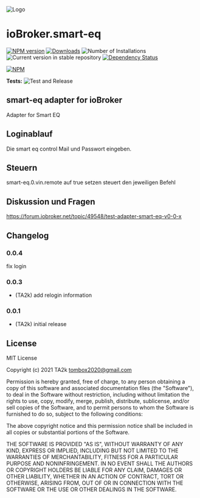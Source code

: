 ![Logo](admin/smart-eq.png)

# ioBroker.smart-eq

[![NPM version](https://img.shields.io/npm/v/iobroker.smart-eq.svg)](https://www.npmjs.com/package/iobroker.smart-eq)
[![Downloads](https://img.shields.io/npm/dm/iobroker.smart-eq.svg)](https://www.npmjs.com/package/iobroker.smart-eq)
![Number of Installations](https://iobroker.live/badges/smart-eq-installed.svg)
![Current version in stable repository](https://iobroker.live/badges/smart-eq-stable.svg)
[![Dependency Status](https://img.shields.io/david/TA2k/iobroker.smart-eq.svg)](https://david-dm.org/TA2k/iobroker.smart-eq)

[![NPM](https://nodei.co/npm/iobroker.smart-eq.png?downloads=true)](https://nodei.co/npm/iobroker.smart-eq/)

**Tests:** ![Test and Release](https://github.com/TA2k/ioBroker.smart-eq/workflows/Test%20and%20Release/badge.svg)

## smart-eq adapter for ioBroker

Adapter for Smart EQ

## Loginablauf

Die smart eq control Mail und Passwort eingeben.

## Steuern

smart-eq.0.vin.remote auf true setzen steuert den jeweiligen Befehl

## Diskussion und Fragen

<https://forum.iobroker.net/topic/49548/test-adapter-smart-eq-v0-0-x>

## Changelog

### 0.0.4
fix login
### 0.0.3

- (TA2k) add relogin information

### 0.0.1

- (TA2k) initial release

## License

MIT License

Copyright (c) 2021 TA2k <tombox2020@gmail.com>

Permission is hereby granted, free of charge, to any person obtaining a copy
of this software and associated documentation files (the "Software"), to deal
in the Software without restriction, including without limitation the rights
to use, copy, modify, merge, publish, distribute, sublicense, and/or sell
copies of the Software, and to permit persons to whom the Software is
furnished to do so, subject to the following conditions:

The above copyright notice and this permission notice shall be included in all
copies or substantial portions of the Software.

THE SOFTWARE IS PROVIDED "AS IS", WITHOUT WARRANTY OF ANY KIND, EXPRESS OR
IMPLIED, INCLUDING BUT NOT LIMITED TO THE WARRANTIES OF MERCHANTABILITY,
FITNESS FOR A PARTICULAR PURPOSE AND NONINFRINGEMENT. IN NO EVENT SHALL THE
AUTHORS OR COPYRIGHT HOLDERS BE LIABLE FOR ANY CLAIM, DAMAGES OR OTHER
LIABILITY, WHETHER IN AN ACTION OF CONTRACT, TORT OR OTHERWISE, ARISING FROM,
OUT OF OR IN CONNECTION WITH THE SOFTWARE OR THE USE OR OTHER DEALINGS IN THE
SOFTWARE.
